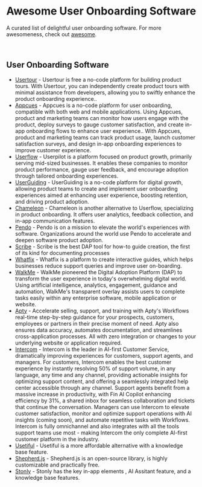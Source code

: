 # Awesome User Onboarding Software  
A curated list of delightful user onboarding software. For more awesomeness, check out [awesome](https://github.com/usertour/awesome-onboarding).

<br/>

## User Onboarding Software

- [Usertour](https://www.usertour.io/) - Usertour is free a no-code platform for building product tours. With Usertour, you can independently create product tours with minimal assistance from developers, allowing you to swiftly enhance the product onboarding experience..
- [Appcues](https://www.appcues.com/) - Appcues is a no-code platform for user onboarding, compatible with both web and mobile applications. Using Appcues, product and marketing teams can monitor how users engage with the product, deploy surveys to gauge customer satisfaction, and create in-app onboarding flows to enhance user experience..
With Appcues, product and marketing teams can track product usage, launch customer satisfaction surveys, and design in-app onboarding experiences to improve customer experience.
- [Userflow](https://userflow.com/) - Userpilot is a platform focused on product growth, primarily serving mid-sized businesses. It enables these companies to monitor product performance, gauge user feedback, and encourage adoption through tailored onboarding experiences.
- [UserGuiding](https://userguiding.com/) - UserGuiding is a no-code platform for digital growth, allowing product teams to create and implement user onboarding experiences aimed at enhancing user experience, boosting retention, and driving product adoption.
- [Chameleon](https://www.chameleon.io/) - Chameleon is another alternative to Userflow, specializing in product onboarding. It offers user analytics, feedback collection, and in-app communication features.
- [Pendo](https://www.pendo.io/) - Pendo is on a mission to elevate the world's experiences with software. Organizations around the world use Pendo to accelerate and deepen software product adoption.
- [Scribe](https://scribehow.com/) -  Scribe is the best DAP tool for how-to guide creation, the first of its kind for documenting processes
- [Whatfix](https://whatfix.com/) - Whatfix is a platform to create interactive guides, which helps businesses reduce support queries and improve user on-boarding.
- [WalkMe](https://www.walkme.com/) - WalkMe pioneered the Digital Adoption Platform (DAP) to transform the user experience in today's overwhelming digital world. Using artificial intelligence, analytics, engagement, guidance and automation, WalkMe's transparent overlay assists users to complete tasks easily within any enterprise software, mobile application or website.
- [Apty](https://www.apty.io/) - Accelerate selling, support, and training with Apty's Workflows real-time step-by-step guidance for your prospects, customers, employees or partners in their precise moment of need. Apty also ensures data accuracy, automates documentation, and streamlines cross-application processes. All with zero integration or changes to your underlying website or application required.
- [Intercom](https://www.intercom.com/) - Intercom is the leader in AI-first Customer Service, dramatically improving experiences for customers, support agents, and managers. For customers, Intercom enables the best customer experience by instantly resolving 50% of support volume, in any language, any time and any channel, providing actionable insights for optimizing support content, and offering a seamlessly integrated help center accessible through any channel. Support agents benefit from a massive increase in productivity, with Fin AI Copilot enhancing efficiency by 31%, a shared inbox for seamless collaboration and tickets that continue the conversation. Managers can use Intercom to elevate customer satisfaction, monitor and optimize support operations with AI insights (coming soon), and automate repetitive tasks with Workflows. Intercom is fully omnichannel and also integrates with all the tools support teams use most - making Intercom the only complete AI-first customer platform in the industry.
- [Usetiful](https://www.usetiful.com/) - Usetiful is a more affordable alternative with a knowledge base feature. 
- [Shepherd.js](https://shepherdjs.dev/) - Shepherd.js is an open-source library, is highly customizable and practically free.
- [Stonly](https://stonly.com/) - Stonly has the key in-app elements , AI Assitant feature, and a knowledge base features.





